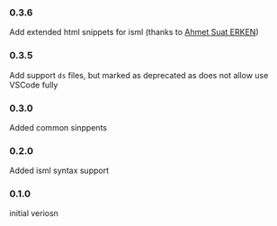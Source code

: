 
### 0.3.6

Add extended html snippets for isml (thanks to [Ahmet Suat ERKEN](https://github.com/suaterken))

### 0.3.5

Add support `ds` files, but marked as deprecated as does not allow use VSCode fully

### 0.3.0

Added common sinppents

### 0.2.0

Added isml syntax support

### 0.1.0

initial veriosn
